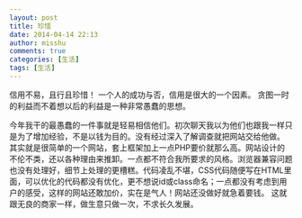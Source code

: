 ```yaml
---
layout: post
title: 珍惜
date: 2014-04-14 22:13
author: misshu
comments: true
categories: [生活]
tags: [生活]
---
```

信用不易，且行且珍惜！
一个人的成功与否，信用是很大的一个因素。
贪图一时的利益而不着想以后的利益是一种非常愚蠢的思想。

今年我干的最愚蠢的一件事就是轻易相信他们。初次聊天我以为他们也跟我一样只是为了增加经验，不是以钱为目的。没有经过深入了解调查就把网站交给他做。
其实就是很简单的一个网站，套上框架加上一点PHP要价就那么高。网站设计的不伦不类，还以各种理由来推卸。一点都不符合我所要求的风格。浏览器兼容问题也没有处理好，细节上处理的更槽糕。代码凌乱不堪，CSS代码随便写在HTML里面，可以优化的代码都没有优化，更不想说id或class命名；一点都没有考虑到用户的感受，这样的网站还敢加价，实在是气人！网站还没做好就急着要钱。
这就跟无良的商家一样，做生意只做一次，不求长久发展。
